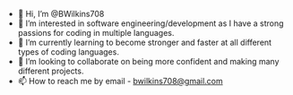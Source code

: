 - 👋 Hi, I’m @BWilkins708
- 👀 I’m interested in software engineering/development as I have a strong passions for coding in multiple languages.  
- 🌱 I’m currently learning to become stronger and faster at all different types of coding languages. 
- 💞️ I’m looking to collaborate on being more confident and making many different projects.
- 📫 How to reach me by email - bwilkins708@gmail.com

<!---
BWilkins708/BWilkins708 is a ✨ special ✨ repository because its `README.md` (this file) appears on your GitHub profile.
You can click the Preview link to take a look at your changes.
--->
